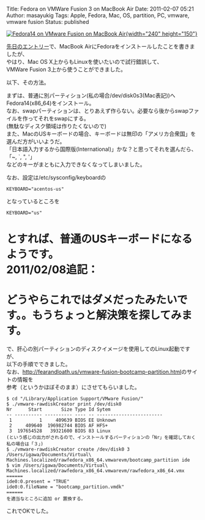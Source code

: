 Title: Fedora on VMWare Fusion 3 on MacBook Air
Date: 2011-02-07 05:21
Author: masayukig
Tags: Apple, Fedora, Mac, OS, partition, PC, vmware, vmware fusion
Status: published

[![Fedora14 on VMware Fusion on MacBook
Air](http://farm6.static.flickr.com/5297/5422904210_999389cb72_m.jpg){width="240"
height="150"}](http://www.flickr.com/photos/masayun/5422904210/ "Fedora14 on VMware Fusion on MacBook Air by masayukig, on Flickr")

[先日のエントリー](http://www.0r2.info/blog/2011/02/06/macbook-air%E3%81%ABlinuxfedora%E3%82%92%E3%82%A4%E3%83%B3%E3%82%B9%E3%83%88%E3%83%BC%E3%83%AB/)で、MacBook
AirにFedoraをインストールしたことを書きましたが、  
やはり、Mac OS X上からもLinuxを使いたいので試行錯誤して、  
VMWare Fusion 3上から使うことができました。

以下、その方法。

まずは、普通に別パーティション(私の場合/dev/disk0s3(Mac表記))へFedora14(x86\_64)をインストール。  
なお、swapパーティションは、とりあえず作らない。必要なら後からswapファイルを作ってそれをswapにする。  
(無駄なディスク領域は作りたくないので)  
また、MacのUSキーボードの場合、キーボードは無印の「アメリカ合衆国」を選んだ方がいいようだ。  
「日本語入力するから国際版(International)」かな？と思ってそれを選んだら、  
「\~, \`, ", '」  
などのキーがまともに入力できなくなってしまいました。

なお、設定は/etc/sysconfig/keyboardの

    KEYBOARD="acentos-us"

となっているところを

    KEYBOARD="us"

とすれば、普通のUSキーボードになるようです。  
2011/02/08追記：  
==========  
どうやらこれではダメだったみたいです。。もうちょっと解決策を探してみます。  
==========

で、肝心の別パーティションのディスクイメージを使用してのLinux起動ですが、  
以下の手順でできました。  
なお、<http://fearandloath.us/vmware-fusion-bootcamp-partition.html>のサイトの情報を  
参考（というかほぼそのまま）にさせてもらいました。

    $ cd "/Library/Application Support/VMware Fusion/"
    $ ./vmware-rawdiskCreator print /dev/disk0
    Nr      Start       Size Type Id Sytem                   
    -- ---------- ---------- ---- -- ------------------------
     1          1     409639 BIOS EE Unknown
     2     409640  196982744 BIOS AF HFS+
     3  197654528   39321600 BIOS 83 Linux
    (という感じの出力がされるので、インストールするパーティションの「Nr」を確認しておく
    私の場合は「３」)
    $ ./vmware-rawdiskCreator create /dev/disk0 3 /Users/igawa/Documents/Virtual\ Machines.localized/rawfedora_x86_64.vmwarevm/bootcamp_partition ide
    $ vim /Users/igawa/Documents/Virtual\ Machines.localized/rawfedora_x86_64.vmwarevm/rawfedora_x86_64.vmx
    ======
    ide0:0.present = "TRUE"
    ide0:0.fileName = "bootcamp_partition.vmdk"
    ======
    を適当なところに追加 or 置換する。

これでOKでした。
